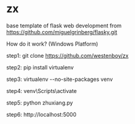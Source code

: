 # zx
base template of flask web development from https://github.com/miguelgrinberg/flasky.git

How do it work? (Windows Platform)

step1: git clone https://github.com/westenboy/zx

step2: pip install virtualenv

step3: virtualenv --no-site-packages venv

step4: venv\Scripts\activate

step5: python zhuxiang.py

step6: http://localhost:5000
